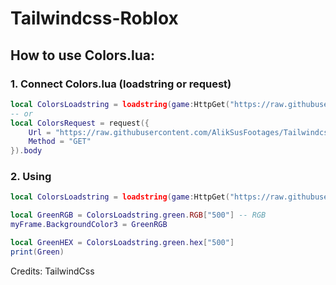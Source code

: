 # Tailwindcss-Roblox

## How to use Colors.lua:
### 1. Connect Colors.lua (loadstring or request)
```lua
local ColorsLoadstring = loadstring(game:HttpGet("https://raw.githubusercontent.com/AlikSusFootages/Tailwindcss-Roblox/main/colors.lua"))()
-- or
local ColorsRequest = request({
    Url = "https://raw.githubusercontent.com/AlikSusFootages/Tailwindcss-Roblox/main/colors.lua",
    Method = "GET"
}).body
```
### 2. Using
```lua
local ColorsLoadstring = loadstring(game:HttpGet("https://raw.githubusercontent.com/AlikSusFootages/Tailwindcss-Roblox/main/colors.lua"))()

local GreenRGB = ColorsLoadstring.green.RGB["500"] -- RGB
myFrame.BackgroundColor3 = GreenRGB

local GreenHEX = ColorsLoadstring.green.hex["500"]
print(Green)
```

Credits: TailwindCss
